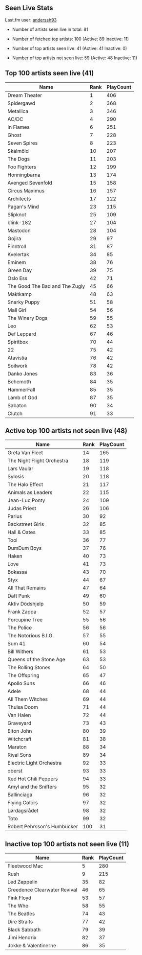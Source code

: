 ## Seen Live Stats

Last.fm user: [anderssh93](https://www.last.fm/user/anderssh93)

- Number of artists seen live in total: 81

- Number of fetched top artists: 100 (Active: 89 Inactive: 11)

- Number of top artists seen live: 41 (Active: 41 Inactive: 0)

- Number of top artists not seen live: 59 (Active: 48 Inactive: 11)

## Top 100 artists seen live (41)

Name                           | Rank | PlayCount
------------------------------ | ---- | ---------
Dream Theater                  | 1    | 406      
Spidergawd                     | 2    | 368      
Metallica                      | 3    | 346      
AC/DC                          | 4    | 290      
In Flames                      | 6    | 251      
Ghost                          | 7    | 228      
Seven Spires                   | 8    | 223      
Skálmöld                       | 10   | 207      
The Dogs                       | 11   | 203      
Foo Fighters                   | 12   | 199      
Honningbarna                   | 13   | 174      
Avenged Sevenfold              | 15   | 158      
Circus Maximus                 | 16   | 157      
Architects                     | 17   | 122      
Pagan's Mind                   | 23   | 115      
Slipknot                       | 25   | 109      
blink-182                      | 27   | 104      
Mastodon                       | 28   | 104      
Gojira                         | 29   | 97       
Finntroll                      | 31   | 87       
Kvelertak                      | 34   | 85       
Eminem                         | 38   | 76       
Green Day                      | 39   | 75       
Oslo Ess                       | 42   | 71       
The Good The Bad and The Zugly | 45   | 66       
Maktkamp                       | 48   | 63       
Snarky Puppy                   | 51   | 58       
Mall Girl                      | 54   | 56       
The Winery Dogs                | 59   | 55       
Leo                            | 62   | 53       
Def Leppard                    | 67   | 46       
Spiritbox                      | 70   | 44       
22                             | 75   | 42       
Atavistia                      | 76   | 42       
Soilwork                       | 78   | 42       
Danko Jones                    | 83   | 36       
Behemoth                       | 84   | 35       
HammerFall                     | 85   | 35       
Lamb of God                    | 87   | 35       
Sabaton                        | 90   | 34       
Clutch                         | 91   | 33       

## Active top 100 artists not seen live (48)

Name                        | Rank | PlayCount
--------------------------- | ---- | ---------
Greta Van Fleet             | 14   | 165      
The Night Flight Orchestra  | 18   | 119      
Lars Vaular                 | 19   | 118      
Sylosis                     | 20   | 118      
The Halo Effect             | 21   | 117      
Animals as Leaders          | 22   | 115      
Jean-Luc Ponty              | 24   | 109      
Judas Priest                | 26   | 106      
Parius                      | 30   | 92       
Backstreet Girls            | 32   | 85       
Hall & Oates                | 33   | 85       
Tool                        | 36   | 77       
DumDum Boys                 | 37   | 76       
Haken                       | 40   | 73       
Love                        | 41   | 73       
Bokassa                     | 43   | 70       
Styx                        | 44   | 67       
All That Remains            | 47   | 64       
Daft Punk                   | 49   | 60       
Aktiv Dödshjelp             | 50   | 59       
Frank Zappa                 | 52   | 57       
Porcupine Tree              | 55   | 56       
The Police                  | 56   | 56       
The Notorious B.I.G.        | 57   | 55       
Sum 41                      | 60   | 54       
Bill Withers                | 61   | 53       
Queens of the Stone Age     | 63   | 53       
The Rolling Stones          | 64   | 50       
The Offspring               | 65   | 47       
Apollo Suns                 | 66   | 46       
Adele                       | 68   | 44       
All Them Witches            | 69   | 44       
Thulsa Doom                 | 71   | 44       
Van Halen                   | 72   | 44       
Graveyard                   | 73   | 43       
Elton John                  | 80   | 39       
Witchcraft                  | 81   | 38       
Maraton                     | 88   | 34       
Rival Sons                  | 89   | 34       
Electric Light Orchestra    | 92   | 33       
oberst                      | 93   | 33       
Red Hot Chili Peppers       | 94   | 33       
Amyl and the Sniffers       | 95   | 32       
Ballinciaga                 | 96   | 32       
Flying Colors               | 97   | 32       
Lørdagsrådet                | 98   | 32       
Toto                        | 99   | 32       
Robert Pehrsson's Humbucker | 100  | 31       

## Inactive top 100 artists not seen live (11)

Name                         | Rank | PlayCount
---------------------------- | ---- | ---------
Fleetwood Mac                | 5    | 280      
Rush                         | 9    | 215      
Led Zeppelin                 | 35   | 82       
Creedence Clearwater Revival | 46   | 65       
Pink Floyd                   | 53   | 57       
The Who                      | 58   | 55       
The Beatles                  | 74   | 43       
Dire Straits                 | 77   | 42       
Black Sabbath                | 79   | 39       
Jimi Hendrix                 | 82   | 37       
Jokke & Valentinerne         | 86   | 35       
